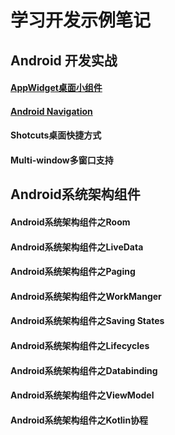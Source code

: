 # 学习开发示例笔记

## Android 开发实战

#### [AppWidget桌面小组件](./android/AppWidget.md)

#### [Android Navigation](./android/NavigationBasic.md)

#### Shotcuts桌面快捷方式

#### Multi-window多窗口支持


## Android系统架构组件

#### Android系统架构组件之Room

#### Android系统架构组件之LiveData

#### Android系统架构组件之Paging

#### Android系统架构组件之WorkManger

#### Android系统架构组件之Saving States

#### Android系统架构组件之Lifecycles

#### Android系统架构组件之Databinding

#### Android系统架构组件之ViewModel

#### Android系统架构组件之Kotlin协程